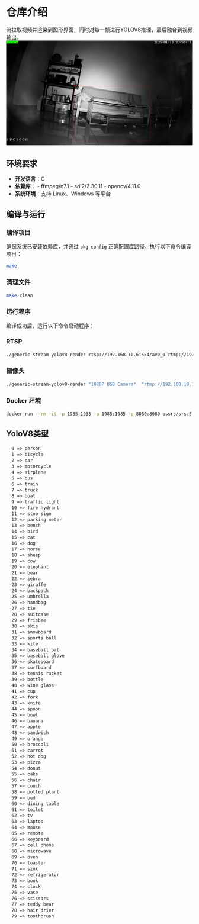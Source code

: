 # 仓库介绍

流拉取视频并渲染到图形界面，同时对每一帧进行YOLOV8推理，最后融合到视频输出。
![P1](image/readme/1736772995737.png)

## 环境要求

- **开发语言**：C
- **依赖库**：
      - ffmpeg/n7.1
      - sdl2/2.30.11
      - opencv/4.11.0
- **系统环境**：支持 Linux、Windows 等平台

## 编译与运行

### 编译项目

确保系统已安装依赖库，并通过 `pkg-config` 正确配置库路径。执行以下命令编译项目：

```bash
make
```

### 清理文件

```bash
make clean
```

### 运行程序

编译成功后，运行以下命令启动程序：

### RTSP

```bash
./generic-stream-yolov8-render rtsp://192.168.10.6:554/av0_0 rtmp://192.168.10.9:1935/live/tlive001
```

### 摄像头
```sh
./generic-stream-yolov8-render "1080P USB Camera"  "rtmp://192.168.10.7:1935/live/tlive001"
```

### Docker 环境
```sh
docker run --rm -it -p 1935:1935 -p 1985:1985 -p 8080:8080 ossrs/srs:5
```

## YoloV8类型
```
  0 => person
  1 => bicycle
  2 => car
  3 => motorcycle
  4 => airplane
  5 => bus
  6 => train
  7 => truck
  8 => boat
  9 => traffic light
  10 => fire hydrant
  11 => stop sign
  12 => parking meter
  13 => bench
  14 => bird
  15 => cat
  16 => dog
  17 => horse
  18 => sheep
  19 => cow
  20 => elephant
  21 => bear
  22 => zebra
  23 => giraffe
  24 => backpack
  25 => umbrella
  26 => handbag
  27 => tie
  28 => suitcase
  29 => frisbee
  30 => skis
  31 => snowboard
  32 => sports ball
  33 => kite
  34 => baseball bat
  35 => baseball glove
  36 => skateboard
  37 => surfboard
  38 => tennis racket
  39 => bottle
  40 => wine glass
  41 => cup
  42 => fork
  43 => knife
  44 => spoon
  45 => bowl
  46 => banana
  47 => apple
  48 => sandwich
  49 => orange
  50 => broccoli
  51 => carrot
  52 => hot dog
  53 => pizza
  54 => donut
  55 => cake
  56 => chair
  57 => couch
  58 => potted plant
  59 => bed
  60 => dining table
  61 => toilet
  62 => tv
  63 => laptop
  64 => mouse
  65 => remote
  66 => keyboard
  67 => cell phone
  68 => microwave
  69 => oven
  70 => toaster
  71 => sink
  72 => refrigerator
  73 => book
  74 => clock
  75 => vase
  76 => scissors
  77 => teddy bear
  78 => hair drier
  79 => toothbrush
```